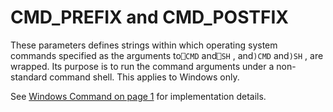 # CMD_PREFIX and CMD_POSTFIX

These parameters defines strings within which operating system commands specified as the arguments to`⎕CMD` and`⎕SH` , and`)CMD` and`)SH` , are wrapped. Its purpose is to run the command arguments under a non-standard command shell. This applies to Windows only.

See [Windows Command on page 1](../../../Language/System%20Functions/cmd.htm#cmd) for implementation details.
